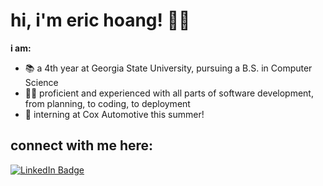 # hi, i'm eric hoang! 👋😺

**i am:**
- 📚 a 4th year at Georgia State University, pursuing a B.S. in Computer Science
- 👨‍💻 proficient and experienced with all parts of software development, from planning, to coding, to deployment
- 👔 interning at Cox Automotive this summer!

## connect with me here:
<div id="badges">
  <a href="https://www.linkedin.com/in/erichoang2/">
    <img src="https://img.shields.io/badge/LinkedIn-blue?style=for-the-badge&logo=linkedin&logoColor=white" alt="LinkedIn Badge"/>
  </a>
</div>
